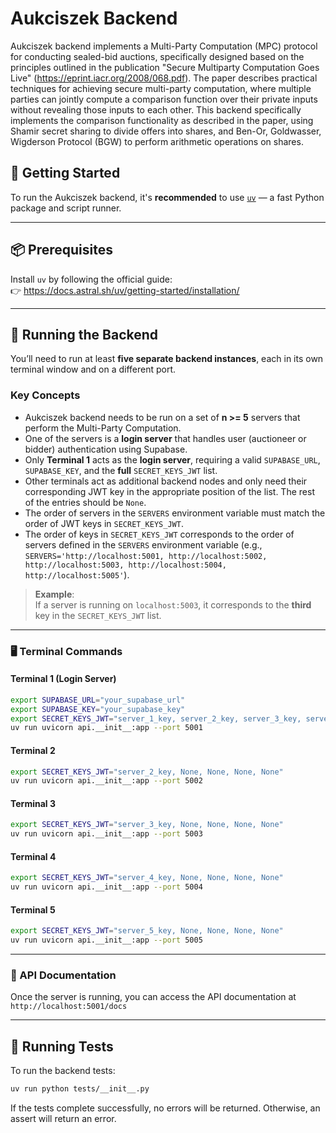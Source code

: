 # Aukciszek Backend

Aukciszek backend implements a Multi-Party Computation (MPC) protocol for conducting sealed-bid auctions, specifically designed based on the principles outlined in the publication "Secure Multiparty Computation Goes Live" (https://eprint.iacr.org/2008/068.pdf). The paper describes practical techniques for achieving secure multi-party computation, where multiple parties can jointly compute a comparison function over their private inputs without revealing those inputs to each other. This backend specifically implements the comparison functionality as described in the paper, using Shamir secret sharing to divide offers into shares, and Ben-Or, Goldwasser, Wigderson Protocol (BGW) to perform arithmetic operations on shares.

## 🚀 Getting Started

To run the Aukciszek backend, it's **recommended** to use [`uv`](https://docs.astral.sh/uv/getting-started/installation/) — a fast Python package and script runner.

---

## 📦 Prerequisites

Install `uv` by following the official guide:  
👉 https://docs.astral.sh/uv/getting-started/installation/

---

## 🔧 Running the Backend

You’ll need to run at least **five separate backend instances**, each in its own terminal window and on a different port.

### Key Concepts

- Aukciszek backend needs to be run on a set of **n >= 5** servers that perform the Multi-Party Computation.
- One of the servers is a **login server** that handles user (auctioneer or bidder) authentication using Supabase.
- Only **Terminal 1** acts as the **login server**, requiring a valid `SUPABASE_URL`, `SUPABASE_KEY`, and the **full** `SECRET_KEYS_JWT` list.
- Other terminals act as additional backend nodes and only need their corresponding JWT key in the appropriate position of the list. The rest of the entries should be `None`.
- The order of servers in the `SERVERS` environment variable must match the order of JWT keys in `SECRET_KEYS_JWT`.
- The order of keys in `SECRET_KEYS_JWT` corresponds to the order of servers defined in the `SERVERS` environment variable (e.g., `SERVERS='http://localhost:5001, http://localhost:5002, http://localhost:5003, http://localhost:5004, http://localhost:5005'`).

> **Example**:  
> If a server is running on `localhost:5003`, it corresponds to the **third** key in the `SECRET_KEYS_JWT` list.

---

### 🖥️ Terminal Commands

#### Terminal 1 (Login Server)

```bash
export SUPABASE_URL="your_supabase_url"
export SUPABASE_KEY="your_supabase_key"
export SECRET_KEYS_JWT="server_1_key, server_2_key, server_3_key, server_4_key, server_5_key"
uv run uvicorn api.__init__:app --port 5001
```

#### Terminal 2

```bash
export SECRET_KEYS_JWT="server_2_key, None, None, None, None"
uv run uvicorn api.__init__:app --port 5002
```

#### Terminal 3

```bash
export SECRET_KEYS_JWT="server_3_key, None, None, None, None"
uv run uvicorn api.__init__:app --port 5003
```

#### Terminal 4

```bash
export SECRET_KEYS_JWT="server_4_key, None, None, None, None"
uv run uvicorn api.__init__:app --port 5004
```

#### Terminal 5

```bash
export SECRET_KEYS_JWT="server_5_key, None, None, None, None"
uv run uvicorn api.__init__:app --port 5005
```

---

### 📖 API Documentation

Once the server is running, you can access the API documentation at `http://localhost:5001/docs`

---

## 🧪 Running Tests

To run the backend tests:

```bash
uv run python tests/__init__.py
```

If the tests complete successfully, no errors will be returned. Otherwise, an assert will return an error.
